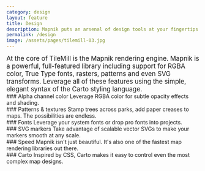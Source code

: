 ```yaml
---
category: design
layout: feature
title: Design
description: Mapnik puts an arsenal of design tools at your fingertips
permalink: /design
image: /assets/pages/tilemill-03.jpg
---
```

<div class='clearfix' markdown='1'>

<big class='col-2'>
At the core of TileMill is the Mapnik rendering engine. Mapnik is a powerful, full-featured library including support for RGBA color, True Type fonts, rasters, patterns and even SVG transforms. Leverage all of these features using the simple, elegant syntax of the Carto styling language.
</big>

<div class='wrapper-2'>

<div class='clearfix'>
<div class='col-1'>
### Alpha channel color
Leverage RGBA color for subtle opacity effects and shading.
</div>
<div class='col-1'>
### Patterns &amp; textures
Stamp trees across parks, add paper creases to maps. The possibilities are endless.
</div>
</div>

<div class='clearfix'>
<div class='col-1'>
### Fonts
Leverage your system fonts or drop pro fonts into projects.
</div>
<div class='col-1'>
### SVG markers
Take advantage of scalable vector SVGs to make your markers smooth at any scale.
</div>
</div>

<div class='clearfix'>
<div class='col-1'>
### Speed
Mapnik isn't just beautiful. It's also one of the fastest map rendering libraries out there.
</div>
<div class='col-1'>
### Carto
Inspired by CSS, Carto makes it easy to control even the most complex map designs.
</div>
</div>
</div>

</div>
